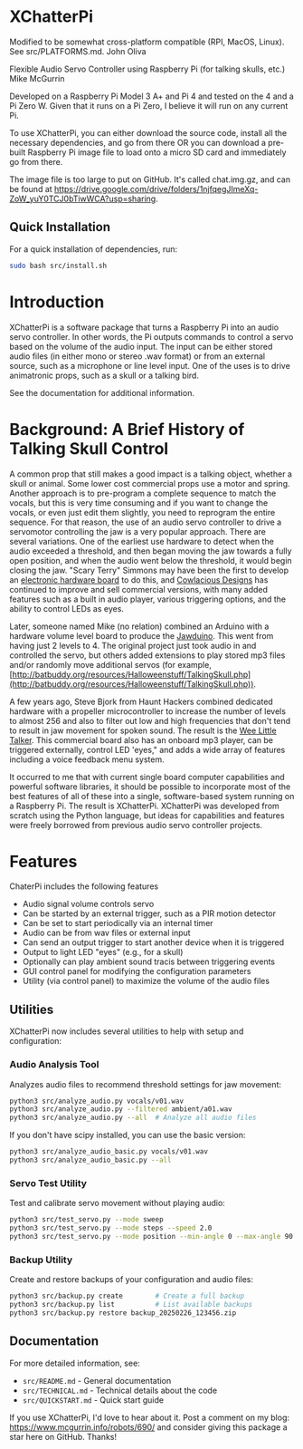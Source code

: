 # XChatterPi
Modified to be somewhat cross-platform compatible (RPI, MacOS, Linux). See src/PLATFORMS.md. John Oliva

Flexible Audio Servo Controller using Raspberry Pi (for talking skulls, etc.)
Mike McGurrin

Developed on a Raspberry Pi Model 3 A+ and Pi 4 and tested on the 4 and a Pi Zero W. Given that it runs on a Pi Zero, I believe it will run on any current Pi. 

To use XChatterPi, you can either download the source code, install all the necessary dependencies, and go from there OR you can download a pre-built Raspberry Pi image file to load onto a micro SD card and immediately go from there. 

The image file is too large to put on GitHub. It's called chat.img.gz, and can be found at https://drive.google.com/drive/folders/1njfqegJImeXq-ZoW_yuY0TCJ0bTiwWCA?usp=sharing.

## Quick Installation

For a quick installation of dependencies, run:
```bash
sudo bash src/install.sh
```

# Introduction

XChatterPi is a software package that turns a Raspberry Pi into an audio servo controller. In other words, the Pi outputs commands to control a servo based on the volume of the audio input. The input can be either stored audio files (in either mono or stereo .wav format) or from an external source, such as a microphone or line level input. One of the uses is to drive animatronic props, such as a skull or a talking bird.

See the documentation for additional information.

# Background: A Brief History of Talking Skull Control

A common prop that still makes a good impact is a talking object, whether a skull or animal. Some lower cost commercial props use a motor and spring. Another approach is to pre-program a complete sequence to match the vocals, but this is very time consuming and if you want to change the vocals, or even just edit them slightly, you need to reprogram the entire sequence. For that reason, the use of an audio servo controller to drive a servomotor controlling the jaw is a very popular approach. There are several variations. One of the earliest use hardware to detect when the audio exceeded a threshold, and then began moving the jaw towards a fully open position, and when the audio went below the threshold, it would begin closing the jaw. &quot;Scary Terry&quot; Simmons may have been the first to develop an [electronic hardware board](http://www.scary-terry.com/audioservo/audioservo.htm) to do this, and [Cowlacious Designs](https://www.cowlacious.com/categories/Scary-Terry-Audio-Servo-Driver/) has continued to improve and sell commercial versions, with many added features such as a built in audio player, various triggering options, and the ability to control LEDs as eyes.

Later, someone named Mike (no relation) combined an Arduino with a hardware volume level board to produce the [Jawduino](http://buttonbanger.com/?page_id=137). This went from having just 2 levels to 4. The original project just took audio in and controlled the servo, but others added extensions to play stored mp3 files and/or randomly move additional servos (for example, [http://batbuddy.org/resources/Halloweenstuff/TalkingSkull.php](http://batbuddy.org/resources/Halloweenstuff/TalkingSkull.php)).

A few years ago, Steve Bjork from Haunt Hackers combined dedicated hardware with a propeller microcontroller to increase the number of levels to almost 256 and also to filter out low and high frequencies that don&#39;t tend to result in jaw movement for spoken sound. The result is the [Wee Little Talker](http://www.haunthackers.com/weelittletalker/index.shtml). This commercial board also has an onboard mp3 player, can be triggered externally, control LED &#39;eyes,&quot; and adds a wide array of features including a voice feedback menu system.

It occurred to me that with current single board computer capabilities and powerful software libraries, it should be possible to incorporate most of the best features of all of these into a single, software-based system running on a Raspberry Pi. The result is XChatterPi. XChatterPi was developed from scratch using the Python language, but ideas for capabilities and features were freely borrowed from previous audio servo controller projects.

# Features
ChaterPi includes the following features

- Audio signal volume controls servo
- Can be started by an external trigger, such as a PIR motion detector
- Can be set to start periodically via an internal timer
- Audio can be from wav files or external input
- Can send an output trigger to start another device when it is triggered
- Output to light LED "eyes" (e.g., for a skull)
- Optionally can play ambient sound tracis between triggering events
- GUI control panel for modifying the configuration parameters
- Utility (via control panel) to maximize the volume of the audio files

## Utilities

XChatterPi now includes several utilities to help with setup and configuration:

### Audio Analysis Tool
Analyzes audio files to recommend threshold settings for jaw movement:
```bash
python3 src/analyze_audio.py vocals/v01.wav
python3 src/analyze_audio.py --filtered ambient/a01.wav
python3 src/analyze_audio.py --all  # Analyze all audio files
```

If you don't have scipy installed, you can use the basic version:
```bash
python3 src/analyze_audio_basic.py vocals/v01.wav
python3 src/analyze_audio_basic.py --all
```

### Servo Test Utility
Test and calibrate servo movement without playing audio:
```bash
python3 src/test_servo.py --mode sweep
python3 src/test_servo.py --mode steps --speed 2.0
python3 src/test_servo.py --mode position --min-angle 0 --max-angle 90
```

### Backup Utility
Create and restore backups of your configuration and audio files:
```bash
python3 src/backup.py create        # Create a full backup
python3 src/backup.py list          # List available backups
python3 src/backup.py restore backup_20250226_123456.zip
```

## Documentation

For more detailed information, see:
- `src/README.md` - General documentation
- `src/TECHNICAL.md` - Technical details about the code
- `src/QUICKSTART.md` - Quick start guide

If you use XChatterPi, I'd love to hear about it. Post a comment on my blog: https://www.mcgurrin.info/robots/690/ and consider giving this package a star here on GitHub. Thanks!
